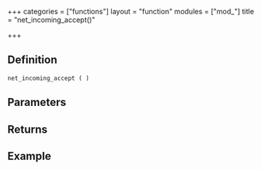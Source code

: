 +++
categories = ["functions"]
layout = "function"
modules = ["mod_"]
title = "net_incoming_accept()"

+++

## Definition

    net_incoming_accept ( )

## Parameters

## Returns

## Example
